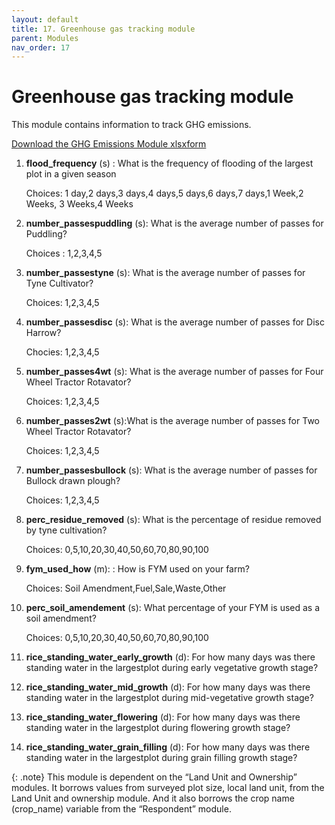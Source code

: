 ```yaml
---
layout: default
title: 17. Greenhouse gas tracking module
parent: Modules
nav_order: 17
---
```


# Greenhouse gas tracking module

This module contains information to track GHG emissions.


<a href="../Modules/df_ghg.xlsx" download> Download the GHG Emissions Module xlsxform </a>



1.  **flood_frequency** (s) : What is the frequency of flooding of the largest plot in a given season   

    Choices: 1 day,2 days,3 days,4 days,5 days,6 days,7 days,1 Week,2 Weeks,
        3 Weeks,4 Weeks

2.  **number_passespuddling** (s): What is the average number of passes for Puddling?   

    Choices : 1,2,3,4,5

3.  **number_passestyne** (s): What is the average number of passes for Tyne Cultivator?    

    Choices: 1,2,3,4,5

4.  **number_passesdisc** (s): What is the average number of passes for Disc Harrow?    

    Chocies: 1,2,3,4,5

5.  **number_passes4wt** (s): What is the average number of passes for Four Wheel Tractor Rotavator?    

    Choices: 1,2,3,4,5

6.  **number_passes2wt** (s):What is the average number of passes for Two Wheel Tractor Rotavator?  

    Choices: 1,2,3,4,5

7.  **number_passesbullock** (s): What is the average number of passes for Bullock drawn plough?    

    Choices: 1,2,3,4,5

8.  **perc_residue_removed** (s):   What is the percentage of residue removed by tyne cultivation?  

    Choices: 0,5,10,20,30,40,50,60,70,80,90,100

9.  **fym_used_how** (m):  : How is FYM used on your farm?  

    Choices: Soil Amendment,Fuel,Sale,Waste,Other

10. **perc_soil_amendement** (s):   What percentage of your FYM is used as a soil amendment?    

    Choices:  0,5,10,20,30,40,50,60,70,80,90,100

11. **rice_standing_water_early_growth** (d): For how many days was there standing water in the largestplot during early vegetative growth stage?   

12. **rice_standing_water_mid_growth** (d):  For how many days was there standing water in the largestplot during mid-vegetative growth stage?  


13. **rice_standing_water_flowering** (d):  For how many days was there standing water in the largestplot during  flowering growth stage?   

14. **rice_standing_water_grain_filling** (d): For how many days was there standing water in the largestplot during grain filling growth stage?

{: .note}
This module is dependent on the “Land Unit and Ownership” modules. It borrows values from surveyed plot size, local land unit, from the Land Unit and ownership module. And it also borrows the crop name (crop_name) variable from the “Respondent” module.

